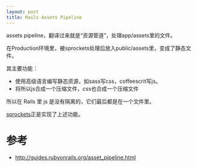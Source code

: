 ```yaml
---
layout: post
title: Rails Assets Pipeline
---
```


assets pipeline，翻译过来就是“资源管道”，处理app/assets里的文件。

在Production环境里，被sprockets处理后放入public/assets里，变成了静态文件。

其主要功能：


- 使用高级语言编写静态资源，如sass写css，coffeescrit写js。
- 将所以js合成一个压缩文件，css也合成一个压缩文件

所以在 Rails 里 js 是没有隔离的，它们最后都是在一个文件里。

[sprockets](https://github.com/rails/sprockets)正是实现了上述功能。

# 参考
* http://guides.rubyonrails.org/asset_pipeline.html
